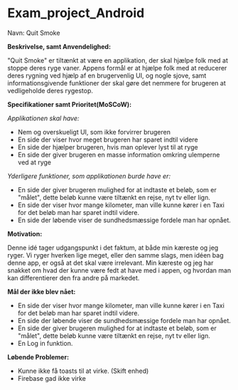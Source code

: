 # Exam_project_Android

Navn: Quit Smoke

<b> Beskrivelse, samt Anvendelighed: </b> 

"Quit Smoke" er tiltænkt at være en applikation, der skal hjælpe folk med at stoppe deres ryge vaner. 
Appens formål er at hjælpe folk med at reducerer deres rygning ved hjælp af en brugervenlig UI, og nogle 
sjove, samt informationsgivende funktioner der skal gøre det nemmere for brugeren at vedligeholde deres rygestop.

<b>Specifikationer samt Prioritet(MoSCoW):</b> 

<i>Applikationen skal have:</i>
* Nem og overskueligt UI, som ikke forvirrer brugeren
* En side der viser hvor meget brugeren har sparet indtil videre
* En side der hjælper brugeren, hvis man oplever lyst til at ryge
* En side der giver brugeren en masse information omkring ulemperne ved at ryge


<i>Yderligere funktioner, som applikationen burde have er:</i>

* En side der giver brugeren mulighed for at indtaste et beløb, som er "målet", dette beløb kunne være tiltænkt en rejse, nyt tv eller lign. 
* En side der viser hvor mange kilometer, man ville kunne kører i en Taxi for det beløb man har sparet indtil videre. 
* En side der løbende viser de sundhedsmæssige fordele man har opnået.


<b>Motivation:</b> 

Denne idé tager udgangspunkt i det  faktum, at både min kæreste og jeg ryger. Vi ryger hverken lige meget,
eller den samme slags, men idéen bag denne app, er også at det skal være irrelevant. Min kæreste og jeg har snakket om
hvad der kunne være fedt at have med i appen, og hvordan man kan differentierer den fra andre på markedet.

<b> Mål der ikke blev nået:</b>
* En side der viser hvor mange kilometer, man ville kunne kører i en Taxi for det beløb man har sparet indtil videre. 
* En side der løbende viser de sundhedsmæssige fordele man har opnået.
* En side der giver brugeren mulighed for at indtaste et beløb, som er "målet", dette beløb kunne være tiltænkt en rejse, nyt tv eller lign. 
* En Log in funktion. <br>


<b> Løbende Problemer:</b>
* Kunne ikke få toasts til at virke. (Skift enhed)
* Firebase gad ikke virke

